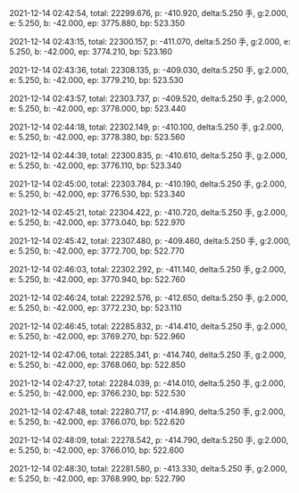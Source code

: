 2021-12-14 02:42:54, total: 22299.676, p: -410.920, delta:5.250 手, g:2.000, e: 5.250, b: -42.000, ep: 3775.880, bp: 523.350

2021-12-14 02:43:15, total: 22300.157, p: -411.070, delta:5.250 手, g:2.000, e: 5.250, b: -42.000, ep: 3774.210, bp: 523.160

2021-12-14 02:43:36, total: 22308.135, p: -409.030, delta:5.250 手, g:2.000, e: 5.250, b: -42.000, ep: 3779.210, bp: 523.530

2021-12-14 02:43:57, total: 22303.737, p: -409.520, delta:5.250 手, g:2.000, e: 5.250, b: -42.000, ep: 3778.000, bp: 523.440

2021-12-14 02:44:18, total: 22302.149, p: -410.100, delta:5.250 手, g:2.000, e: 5.250, b: -42.000, ep: 3778.380, bp: 523.560

2021-12-14 02:44:39, total: 22300.835, p: -410.610, delta:5.250 手, g:2.000, e: 5.250, b: -42.000, ep: 3776.110, bp: 523.340

2021-12-14 02:45:00, total: 22303.784, p: -410.190, delta:5.250 手, g:2.000, e: 5.250, b: -42.000, ep: 3776.530, bp: 523.340

2021-12-14 02:45:21, total: 22304.422, p: -410.720, delta:5.250 手, g:2.000, e: 5.250, b: -42.000, ep: 3773.040, bp: 522.970

2021-12-14 02:45:42, total: 22307.480, p: -409.460, delta:5.250 手, g:2.000, e: 5.250, b: -42.000, ep: 3772.700, bp: 522.770

2021-12-14 02:46:03, total: 22302.292, p: -411.140, delta:5.250 手, g:2.000, e: 5.250, b: -42.000, ep: 3770.940, bp: 522.760

2021-12-14 02:46:24, total: 22292.576, p: -412.650, delta:5.250 手, g:2.000, e: 5.250, b: -42.000, ep: 3772.230, bp: 523.110

2021-12-14 02:46:45, total: 22285.832, p: -414.410, delta:5.250 手, g:2.000, e: 5.250, b: -42.000, ep: 3769.270, bp: 522.960

2021-12-14 02:47:06, total: 22285.341, p: -414.740, delta:5.250 手, g:2.000, e: 5.250, b: -42.000, ep: 3768.060, bp: 522.850

2021-12-14 02:47:27, total: 22284.039, p: -414.010, delta:5.250 手, g:2.000, e: 5.250, b: -42.000, ep: 3766.230, bp: 522.530

2021-12-14 02:47:48, total: 22280.717, p: -414.890, delta:5.250 手, g:2.000, e: 5.250, b: -42.000, ep: 3766.070, bp: 522.620

2021-12-14 02:48:09, total: 22278.542, p: -414.790, delta:5.250 手, g:2.000, e: 5.250, b: -42.000, ep: 3766.010, bp: 522.600

2021-12-14 02:48:30, total: 22281.580, p: -413.330, delta:5.250 手, g:2.000, e: 5.250, b: -42.000, ep: 3768.990, bp: 522.790